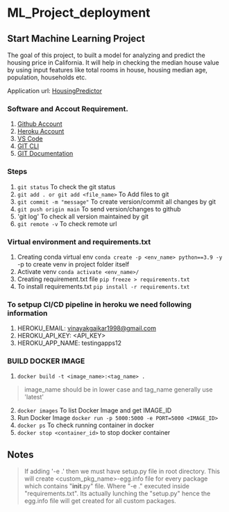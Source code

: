 # ML_Project_deployment
## Start Machine Learning Project

The goal of this project, to built a model for analyzing and predict the housing price in California. It will 
help in checking the median house value by using input features like total rooms in house, housing 
median age, population, households etc. 

Application url:
[HousingPredictor](https://testingapps12.herokuapp.com/)

### Software and Accout Requirement.

1. [Github Account](https://github.com)
2. [Heroku Account](https://dashboard.heroku.com/login)
3. [VS Code](https://code.visualstudio.com/download)
4. [GIT CLI](https://git-scm.com/downloads)
5. [GIT Documentation](https://git-scm.com/docs/gittutorial)

### Steps
1. `git status` To check the git status 
2. `git add . or git add <file_name>` To Add files to git
3. `git commit -m "message"` To create version/commit all changes by git
4. `git push origin main` To send version/changes to github
5. 'git log' To check all version maintained by git
5. `git remote -v` To check remote url 

### Virtual environment and requirements.txt
1. Creating conda virtual env
`conda create -p <env_name> python==3.9 -y` -p to create venv in project folder itself
2. Activate venv
`conda activate <env_name>/`
3. Creating requirement.txt file
`pip freeze > requirements.txt`
4. To install requirements.txt
`pip install -r requirements.txt`

### To setpup CI/CD pipeline in heroku we need following information
1. HEROKU_EMAIL: vinayakgaikar1998@gmail.com
2. HEROKU_API_KEY: <API_KEY>
3. HEROKU_APP_NAME: testingapps12

### BUILD DOCKER IMAGE
1. `docker build -t <image_name>:<tag_name> .`
> image_name should be in lower case and tag_name generally use 'latest'
2. `docker images` To list Docker Image and get IMAGE_ID
3. Run Docker Image
   `docker run -p 5000:5000 -e PORT=5000 <IMAGE_ID>`
4. `docker ps` To check running container in docker
5. `docker stop <container_id>` to stop docker container 


## Notes
> If adding '-e .' then we must have setup.py file in root directory. This will create <custom_pkg_name>-egg.info file for every package which contains "__init__.py" file.
> Where "-e ." executed inside "requirements.txt". Its actually lunching the "setup.py" hence the egg.info file will get created for all custom packages.

